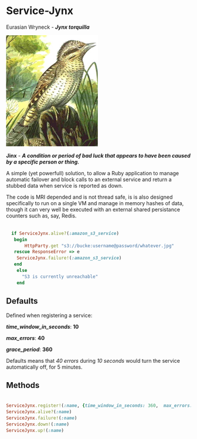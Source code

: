 # Service-Jynx

Eurasian Wryneck - ***Jynx torquilla***

![Eurasian Wryneck](jynx.jpg)

**Jinx** - ***A condition or period of bad luck that appears to have been caused by a specific person or thing.***

A simple (yet powerfull) solution, to allow a Ruby application to manage automatic failover and block calls to an external service and return a stubbed data when service is reported as down.

The code is MRI depended and is not thread safe, is is also designed specifically to run on a single VM and manage in memory hashes of data, though it can very well be executed with an external shared persistance counters such as, say, Redis.


````ruby

  if ServiceJynx.alive?(:amazon_s3_service)
   begin
	   HttpParty.get "s3://bucke:username@password/whatever.jpg"
   rescue ResponseError => e
    ServiceJynx.failure!(:amazon_s3_service)
   end
	else
	  "S3 is currently unreachable"
	end

````

## Defaults

Defined when registering a service:

***time_window_in_seconds***: **10**

***max_errors***: **40**

***grace_period***: **360**


Defaults means that *40 errors* during *10 seconds*	would turn the service automatically off, for 5 minutes.

## Methods

````ruby

ServiceJynx.register!(:name, {time_window_in_seconds: 360,  max_errors: 40})
ServiceJynx.alive?(:name)
ServiceJynx.failure!(:name)
ServiceJynx.down!(:name)
ServiceJynx.up!(:name)

````

